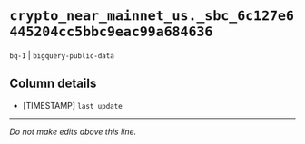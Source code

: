 # `crypto_near_mainnet_us._sbc_6c127e6445204cc5bbc9eac99a684636`
`bq-1` | `bigquery-public-data`

## Column details
* [TIMESTAMP] `last_update`

-------------------------------------------------------------------------------
*Do not make edits above this line.*
